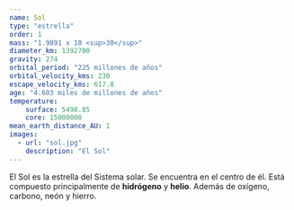 ```yaml
---
name: Sol
type: "estrella"
order: 1
mass: "1.9891 x 10 <sup>30</sup>"
diameter_km: 1392700
gravity: 274
orbital_period: "225 millones de años"
orbital_velocity_kms: 230
escape_velocity_kms: 617.8
age: "4.603 miles de millones de años"
temperature:
    surface: 5498.85
    core: 15000000
mean_earth_distance_AU: 1
images:
  - url: "sol.jpg"
    description: "El Sol"
---
```


El Sol es la estrella del Sistema solar. Se encuentra en el centro de él.
Está compuesto principalmente de **hidrógeno** y **helio**. Además de oxígeno, carbono, neón y hierro.